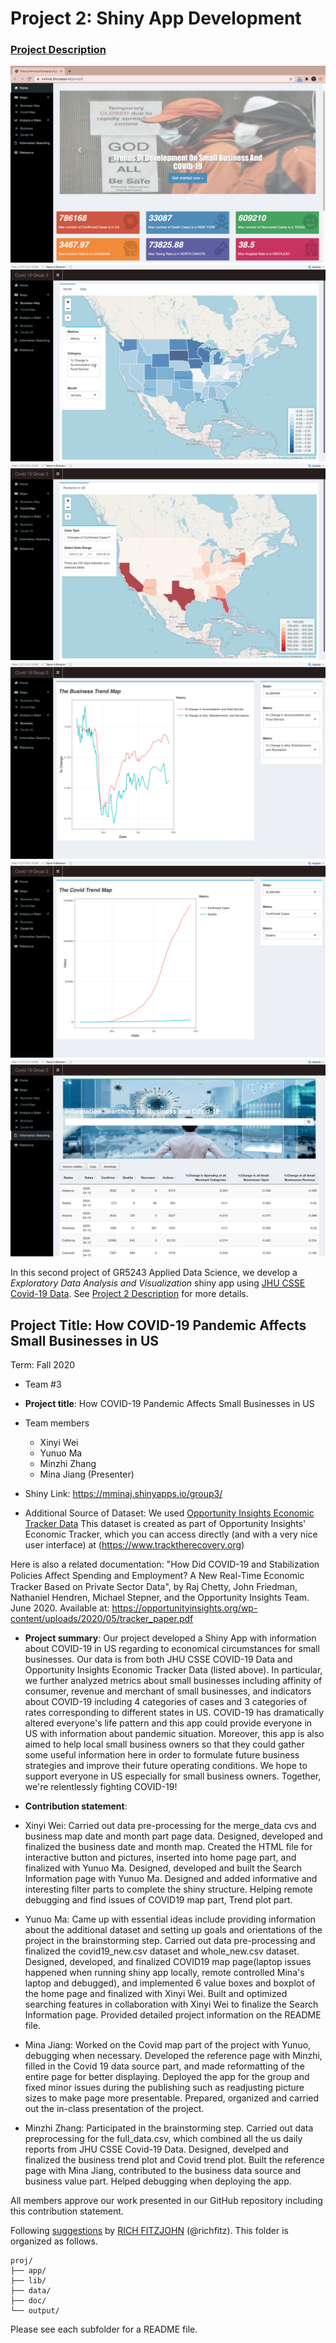 # Project 2: Shiny App Development

### [Project Description](doc/project2_desc.md)

![screenshot](doc/home.png)
![screenshot](doc/Business_Map.png)
![screenshot](doc/Covid_Map.png)
![screenshot](doc/Business_Trend.png)
![screenshot](doc/Covid_Trend.png)
![screenshot](doc/Search.png)


In this second project of GR5243 Applied Data Science, we develop a *Exploratory Data Analysis and Visualization* shiny app using [JHU CSSE Covid-19 Data](https://github.com/CSSEGISandData/COVID-19). See [Project 2 Description](doc/project2_desc.md) for more details.  

## Project Title: How COVID-19 Pandemic Affects Small Businesses in US
Term: Fall 2020

+ Team #3

+ **Project title**: How COVID-19 Pandemic Affects Small Businesses in US

+ Team members
	+ Xinyi Wei
	+ Yunuo Ma
	+ Minzhi Zhang
	+ Mina Jiang (Presenter)
	
+ Shiny Link: https://mminaj.shinyapps.io/group3/

+ Additional Source of Dataset: We used [Opportunity Insights Economic Tracker Data](https://www.kaggle.com/douglaskgaraujo/opportunity-insights-real-time-economic-tracker-us?select=data) This dataset is created as part of Opportunity Insights' Economic Tracker, which you can access directly (and with a very nice user interface) at (https://www.tracktherecovery.org) 

Here is also a related documentation:
"How Did COVID-19 and Stabilization Policies Aﬀect Spending and Employment? A New Real-Time Economic Tracker Based on Private Sector Data", by Raj Chetty, John Friedman, Nathaniel Hendren, Michael Stepner, and the Opportunity Insights Team. June 2020. Available at: https://opportunityinsights.org/wp-content/uploads/2020/05/tracker_paper.pdf

+ **Project summary**: Our project developed a Shiny App with information about COVID-19 in US regarding to economical circumstances for small businesses. Our data is from both JHU CSSE COVID-19 Data and Opportunity Insights Economic Tracker Data (listed above). In particular, we further analyzed metrics about small businesses including affinity of consumer, revenue and merchant of small businesses, and indicators about COVID-19 including 4 categories of cases and 3 categories of rates corresponding to different states in US. COVID-19 has dramatically altered everyone's life pattern and this app could provide everyone in US with information about pandemic situation. Moreover, this app is also aimed to help local small business owners so that they could gather some useful information here in order to formulate future business strategies and improve their future operating conditions. We hope to support everyone in US especially for small business owners. Together, we're relentlessly fighting COVID-19!

+ **Contribution statement**: 

+ Xinyi Wei: Carried out data pre-processing for the merge_data cvs and business map date and month part page data. Designed, developed and finalized the business date and month map.  Created the HTML file for interactive button and pictures, inserted into home page part, and finalized with Yunuo Ma.  Designed, developed and built the Search Information page with Yunuo Ma.  Designed and added informative and interesting filter parts to complete the shiny structure.  Helping remote debugging and find issues of COVID19 map part, Trend plot part.
+ Yunuo Ma: Came up with essential ideas include providing information about the additional dataset and setting up goals and orientations of the project in the brainstorming step. Carried out data pre-processing and finalized the covid19_new.csv dataset and whole_new.csv dataset. Designed, developed, and finalized COVID19 map page(laptop issues happened when running shiny app locally, remote controlled Mina's laptop and debugged), and implemented 6 value boxes and boxplot of the home page and finalized with Xinyi Wei. Built and optimized searching features in collaboration with Xinyi Wei to finalize the Search Information page. Provided detailed project information on the README file.
+ Mina Jiang: Worked on the Covid map part of the project with Yunuo, debugging when necessary. Developed the reference page with Minzhi, filled in the Covid 19 data source part, and made reformatting of the entire page for better displaying. Deployed the app for the group and fixed minor issues during the publishing such as readjusting picture sizes to make page more presentable. Prepared, organized and carried out the in-class presentation of the project. 
+ Minzhi Zhang: Participated in the brainstorming step. Carried out data preprocessing for the full_data.csv, which combined all the us daily reports from JHU CSSE Covid-19 Data. Designed, develped and finalized the business trend plot and Covid trend plot. Built the reference page with Mina Jiang, contributed to the business data source and business value part. Helped debugging when deploying the app. 

All members approve our work presented in our GitHub repository including this contribution statement.

Following [suggestions](http://nicercode.github.io/blog/2013-04-05-projects/) by [RICH FITZJOHN](http://nicercode.github.io/about/#Team) (@richfitz). This folder is organized as follows.

```
proj/
├── app/
├── lib/
├── data/
├── doc/
└── output/
```

Please see each subfolder for a README file.

